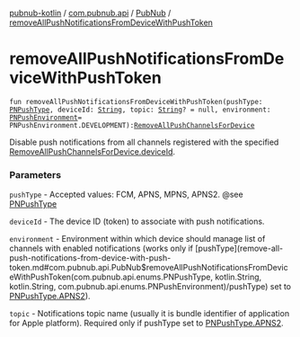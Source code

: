 [pubnub-kotlin](../../index.md) / [com.pubnub.api](../index.md) / [PubNub](index.md) / [removeAllPushNotificationsFromDeviceWithPushToken](./remove-all-push-notifications-from-device-with-push-token.md)

# removeAllPushNotificationsFromDeviceWithPushToken

`fun removeAllPushNotificationsFromDeviceWithPushToken(pushType: `[`PNPushType`](../../com.pubnub.api.enums/-p-n-push-type/index.md)`, deviceId: `[`String`](https://kotlinlang.org/api/latest/jvm/stdlib/kotlin/-string/index.html)`, topic: `[`String`](https://kotlinlang.org/api/latest/jvm/stdlib/kotlin/-string/index.html)`? = null, environment: `[`PNPushEnvironment`](../../com.pubnub.api.enums/-p-n-push-environment/index.md)` = PNPushEnvironment.DEVELOPMENT): `[`RemoveAllPushChannelsForDevice`](../../com.pubnub.api.endpoints.push/-remove-all-push-channels-for-device/index.md)

Disable push notifications from all channels registered with the specified [RemoveAllPushChannelsForDevice.deviceId](../../com.pubnub.api.endpoints.push/-remove-all-push-channels-for-device/device-id.md).

### Parameters

`pushType` - Accepted values: FCM, APNS, MPNS, APNS2. @see [PNPushType](../../com.pubnub.api.enums/-p-n-push-type/index.md)

`deviceId` - The device ID (token) to associate with push notifications.

`environment` - Environment within which device should manage list of channels with enabled notifications
    (works only if [pushType](remove-all-push-notifications-from-device-with-push-token.md#com.pubnub.api.PubNub$removeAllPushNotificationsFromDeviceWithPushToken(com.pubnub.api.enums.PNPushType, kotlin.String, kotlin.String, com.pubnub.api.enums.PNPushEnvironment)/pushType) set to [PNPushType.APNS2](../../com.pubnub.api.enums/-p-n-push-type/-a-p-n-s2.md)).

`topic` - Notifications topic name (usually it is bundle identifier of application for Apple platform).
    Required only if pushType set to [PNPushType.APNS2](../../com.pubnub.api.enums/-p-n-push-type/-a-p-n-s2.md).